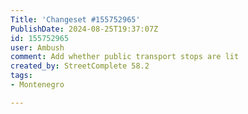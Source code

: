```yaml
---
Title: 'Changeset #155752965'
PublishDate: 2024-08-25T19:37:07Z
id: 155752965
user: Ambush
comment: Add whether public transport stops are lit
created_by: StreetComplete 58.2
tags:
- Montenegro

---
```

